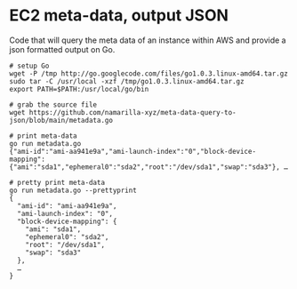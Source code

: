 # EC2 meta-data, output JSON

Code that will query the meta data of an instance within AWS and provide a json formatted output on Go.

```
# setup Go
wget -P /tmp http://go.googlecode.com/files/go1.0.3.linux-amd64.tar.gz
sudo tar -C /usr/local -xzf /tmp/go1.0.3.linux-amd64.tar.gz
export PATH=$PATH:/usr/local/go/bin

# grab the source file
wget https://github.com/namarilla-xyz/meta-data-query-to-json/blob/main/metadata.go

# print meta-data
go run metadata.go
{"ami-id":"ami-aa941e9a","ami-launch-index":"0","block-device-mapping":{"ami":"sda1","ephemeral0":"sda2","root":"/dev/sda1","swap":"sda3"}, …

# pretty print meta-data
go run metadata.go --prettyprint
{
  "ami-id": "ami-aa941e9a",
  "ami-launch-index": "0",
  "block-device-mapping": {
    "ami": "sda1",
    "ephemeral0": "sda2",
    "root": "/dev/sda1",
    "swap": "sda3"
  },
  …
}
```
